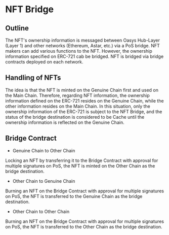 ---
---

# NFT Bridge

## Outline
The NFT's ownership information is messaged between Oasys Hub-Layer (Layer 1) and other networks (Ethereum, Astar, etc.) via a PoS bridge. NFT makers can add various functions to the NFT. However, the ownership information specified on ERC-721 cab be bridged. NFT is bridged via bridge contracts deployed on each network.

## Handling of NFTs
The idea is that the NFT is minted on the Genuine Chain first and used on the Main Chain. Therefore, regarding NFT information, the ownership information defined on the ERC-721 resides on the Genuine Chain, while the other information resides on the Main Chain. In this situation, only the ownership information of the ERC-721 is subject to the NFT Bridge, and the status of the bridge destination is considered to be Cache until the ownership information is reflected on the Genuine Chain.

## Bridge Contract
- Genuine Chain to Other Chain

Locking an NFT by transferring it to the Bridge Contract with approval for multiple signatures on PoS, the NFT is minted on the Other Chain as the bridge destination.

- Other Chain to Genuine Chain

Burning an NFT on the Bridge Contract with approval for multiple signatures on PoS, the NFT is transferred to the Genuine Chain as the bridge destination.

- Other Chain to Other Chain

Burning an NFT on the Bridge Contract with approval for multiple signatures on PoS, the NFT is transferred to the Other Chain as the bridge destination.